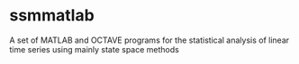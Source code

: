 # ssmmatlab
A set of MATLAB and OCTAVE programs for the statistical analysis of linear time series using mainly state space methods
